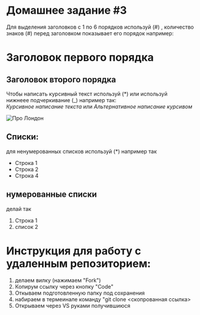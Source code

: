 # Домашнее задание #3

 


Для выделения заголовков с 1 по 6 порядков используй (#) , количество  
знаков (#) перед заголовком показывает его порядок например:  
# Заголовок первого порядка
## Заголовок второго порядка

Чтобы написать курсивный текст используй (*) или используй   
нижнеее подчеркивание (_) например так:  
*Курсивное написание текста* или _Альтернативное написание курсивом_
   

![Про Лондон](London.jpg)
## Списки:  
для ненумерованных списков используй (*) например так  
* Строка 1
* Строка 2
* Строка 4
## нумерованные списки
делай так 
1. Строка 1
2. список 2
# Инструкция для работу с удаленным репозиторием:
1. делаем вилку (нажимаем "Fork")
2. Копирум ссылку через кнопку "Code"
3. Откываем подготовленную папку под сохранения
4. набираем в термеинале команду "git clone <скопрованная ссылка>
5. Открываем через VS руками получившиюся